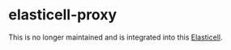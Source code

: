 # elasticell-proxy
This is no longer maintained and is integrated into this [Elasticell](https://github.com/deepfabric/elasticell).
